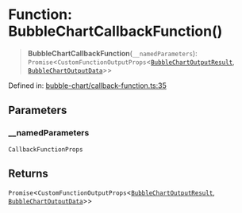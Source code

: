 # Function: BubbleChartCallbackFunction()

> **BubbleChartCallbackFunction**(`__namedParameters`): `Promise`\<`CustomFunctionOutputProps`\<[`BubbleChartOutputResult`](../type-aliases/BubbleChartOutputResult.md), [`BubbleChartOutputData`](../type-aliases/BubbleChartOutputData.md)\>\>

Defined in: [bubble-chart/callback-function.ts:35](https://github.com/GeoDaCenter/openassistant/blob/1b6e044b8153114911daa09cb063c51a2d620732/packages/echarts/src/bubble-chart/callback-function.ts#L35)

## Parameters

### \_\_namedParameters

`CallbackFunctionProps`

## Returns

`Promise`\<`CustomFunctionOutputProps`\<[`BubbleChartOutputResult`](../type-aliases/BubbleChartOutputResult.md), [`BubbleChartOutputData`](../type-aliases/BubbleChartOutputData.md)\>\>
